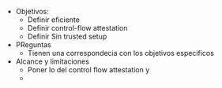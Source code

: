 - Objetivos:
	- Definir eficiente
	- Definir control-flow attestation
	- Definir Sin trusted setup
- PReguntas
	- Tienen una correspondecia con los objetivos especificos
- Alcance y limitaciones
	- Poner lo del control flow attestation y
	-